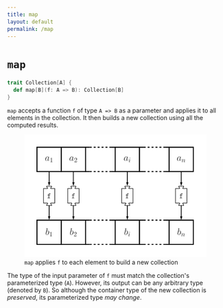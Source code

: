 ```yaml
---
title: map
layout: default
permalink: /map
---
```


# `map`

~~~ scala
trait Collection[A] {
  def map[B](f: A => B): Collection[B]
}
~~~

`map` accepts a function `f` of type `A => B` as a parameter and applies it to
all elements in the collection. It then builds a new collection using all the
computed results.

<figure class="diagram">
  <img src="images/map.svg" alt="map function">
  <figcaption class="diagram-desc"><code>map</code> applies <code>f</code> to each element to build a new collection</figcaption>
</figure>

The type of the input parameter of `f` must match the collection's parameterized
type (`A`). However, its output can be any arbitrary type (denoted by `B`).
So although the container type of the new collection is *preserved*, its
parameterized type *may change*.
